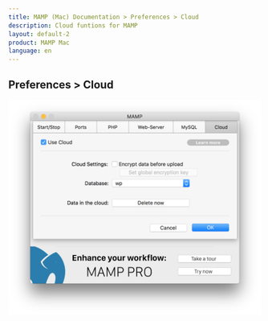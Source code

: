 ```yaml
---
title: MAMP (Mac) Documentation > Preferences > Cloud
description: Cloud funtions for MAMP
layout: default-2
product: MAMP Mac
language: en
---
```


## Preferences > Cloud

![MAMP](/en/MAMP-Mac/Preferences/Cloud/CloudSettings.png)
